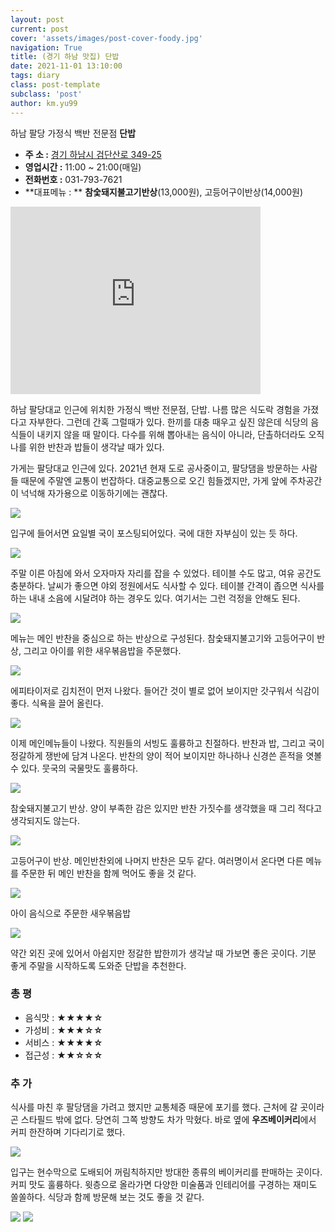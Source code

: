 ```yaml
---
layout: post
current: post
cover: 'assets/images/post-cover-foody.jpg'
navigation: True
title: (경기 하남 맛집) 단밥
date: 2021-11-01 13:10:00
tags: diary
class: post-template
subclass: 'post'
author: km.yu99
---
```


하남 팔당 가정식 백반 전문점 **단밥**

- **주 소 :**  [경기 하남시 검단산로 349-25](https://map.naver.com/v5/search/%EB%8B%A8%EB%B0%A5/place/1994963986?placePath=%3Fentry%253Dpll&c=14162931.9737893,4514889.2799930,15,0,0,0,dh)
- **영업시간 :** 11:00 ~ 21:00(매일)
- **전화번호 :** 031-793-7621
- **대표메뉴 : ** **참숯돼지불고기반상**(13,000원), 고등어구이반상(14,000원)

<p align="left">
<iframe src="https://www.google.com/maps/embed?pb=!1m14!1m8!1m3!1d17895.32780357705!2d127.22715278510385!3d37.54382624838607!3m2!1i1024!2i768!4f13.1!3m3!1m2!1s0x0%3A0xdefc704c34ca0835!2z64uo67Cl!5e0!3m2!1sko!2skr!4v1640570647458!5m2!1sko!2skr" width="400" height="300" style="border:0;" allowfullscreen="" loading="lazy"></iframe>
</p>


하남 팔당대교 인근에 위치한 가정식 백반 전문점, 단밥. 나름 많은 식도락 경험을 가졌다고 자부한다. 그런데 간혹 그럴때가 있다. 한끼를 대충 때우고 싶진 않은데 식당의 음식들이 내키지 않을 때 말이다. 다수를 위해 뽑아내는 음식이 아니라, 단촐하더라도 오직 나를 위한 반찬과 밥들이 생각날 때가 있다.

가게는 팔당대교 인근에 있다. 2021년 현재 도로 공사중이고, 팔당댐을 방문하는 사람들 때문에 주말엔 교통이 번잡하다. 대중교통으로 오긴 힘들겠지만, 가게 앞에 주차공간이 넉넉해 자가용으로 이동하기에는 괜찮다.

<img src="assets/images/2021-11-01-foody4/diary04.01.jpg">



입구에 들어서면 요일별 국이 포스팅되어있다. 국에 대한 자부심이 있는 듯 하다.

<img src="assets/images/2021-11-01-foody4/diary04.02.jpg">



주말 이른 아침에 와서 오자마자 자리를 잡을 수 있었다. 테이블 수도 많고, 여유 공간도 충분하다. 날씨가 좋으면 야외 정원에서도 식사할 수 있다. 테이블 간격이 좁으면 식사를 하는 내내 소음에 시달려야 하는 경우도 있다. 여기서는 그런 걱정을 안해도 된다.

<img src="assets/images/2021-11-01-foody4/diary04.03.jpg">



메뉴는 메인 반찬을 중심으로 하는 반상으로 구성된다. 참숯돼지불고기와 고등어구이 반상, 그리고 아이를 위한 새우볶음밥을 주문했다.

<img src="assets/images/2021-11-01-foody4/diary04.05.jpg">



에피타이저로 김치전이 먼저 나왔다. 들어간 것이 별로 없어 보이지만 갓구워서 식감이 좋다. 식욕을 끌어 올린다.

<img src="assets/images/2021-11-01-foody4/diary04.04.jpg">



이제 메인메뉴들이 나왔다. 직원들의 서빙도 훌륭하고 친절하다. 반찬과 밥, 그리고 국이 정갈하게 쟁반에 담겨 나온다. 반찬의 양이 적어 보이지만 하나하나 신경쓴 흔적을 엿볼 수 있다. 뭇국의 국물맛도 훌륭하다.

<img src="assets/images/2021-11-01-foody4/diary04.06.jpg">



참숯돼지불고기 반상. 양이 부족한 감은 있지만 반찬 가짓수를 생각했을 때 그리 적다고 생각되지도 않는다.

<img src="assets/images/2021-11-01-foody4/diary04.07.jpg">



고등어구이 반상. 메인반찬외에 나머지 반찬은 모두 같다. 여러명이서 온다면 다른 메뉴를 주문한 뒤 메인 반찬을 함께 먹어도 좋을 것 같다.

<img src="assets/images/2021-11-01-foody4/diary04.08.jpg">



아이 음식으로 주문한 새우볶음밥

<img src="assets/images/2021-11-01-foody4/diary04.09.jpg">



약간 외진 곳에 있어서 아쉽지만 정갈한 밥한끼가 생각날 때 가보면 좋은 곳이다. 기분 좋게 주말을 시작하도록 도와준 단밥을 추천한다.



### 총 평

- 음식맛 : **★★★★☆**
- 가성비 : **★★★☆☆**
- 서비스 : **★★★★☆**
- 접근성 : **★★☆☆☆**



### 추 가

식사를 마친 후 팔당댐을 가려고 했지만 교통체증 때문에 포기를 했다. 근처에 갈 곳이라곤 스타필드 밖에 없다. 당연히 그쪽 방향도 차가 막혔다. 바로 옆에 **우즈베이커리**에서 커피 한잔하며 기다리기로 했다.

<img src="assets/images/2021-11-01-foody4/diary04.10.jpg">

입구는 현수막으로 도배되어 꺼림칙하지만 방대한 종류의 베이커리를 판매하는 곳이다. 커피 맛도 훌륭하다. 윗층으로 올라가면 다양한 미술품과 인테리어를 구경하는 재미도 쏠쏠하다. 식당과 함께 방문해 보는 것도 좋을 것 같다.

<img src="assets/images/2021-11-01-foody4/diary04.11.jpg">

<img src="assets/images/2021-11-01-foody4/diary04.12.jpg">